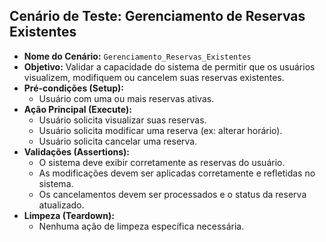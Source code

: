 ## Cenário de Teste: Gerenciamento de Reservas Existentes

*   **Nome do Cenário:** `Gerenciamento_Reservas_Existentes`
*   **Objetivo:** Validar a capacidade do sistema de permitir que os usuários visualizem, modifiquem ou cancelem suas reservas existentes.
*   **Pré-condições (Setup):**
    *   Usuário com uma ou mais reservas ativas.
*   **Ação Principal (Execute):**
    *   Usuário solicita visualizar suas reservas.
    *   Usuário solicita modificar uma reserva (ex: alterar horário).
    *   Usuário solicita cancelar uma reserva.
*   **Validações (Assertions):**
    *   O sistema deve exibir corretamente as reservas do usuário.
    *   As modificações devem ser aplicadas corretamente e refletidas no sistema.
    *   Os cancelamentos devem ser processados e o status da reserva atualizado.
*   **Limpeza (Teardown):**
    *   Nenhuma ação de limpeza específica necessária.
